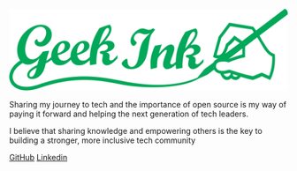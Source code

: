 ![logo](./favicon/logo.png)

Sharing my journey to tech and the importance of open source is my way of paying it forward and helping the next generation of tech leaders.

I believe that sharing knowledge and empowering others is the key to building a stronger, more inclusive tech community

[GitHub](https://github.com/AdamsGeeky/)
[Linkedin](https://www.linkedin.com/in/adamu-muhammad-muhammad-13456b190/)

